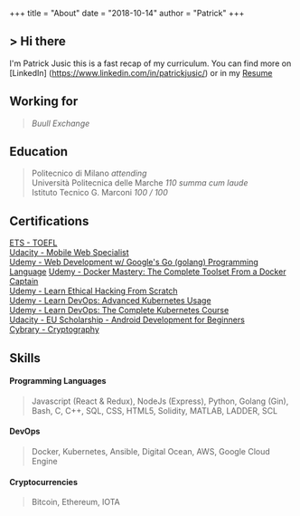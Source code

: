 +++
title = "About"
date = "2018-10-14"
author = "Patrick"
+++

<h2>> Hi there<span class="logo__cursor" style="width: 3px; height: 1.625rem;"></span></h2>

I'm Patrick Jusic this is a fast recap of my curriculum. You can find more on [LinkedIn] (https://www.linkedin.com/in/patrickjusic/) or in my [Resume](https://www.dropbox.com/s/xplmano6yncvxoz/Patrick_Jusic_resume.pdf?dl=0)  

## Working for 
> *Buull Exchange*

## Education
> Politecnico di Milano *attending*  
> Università Politecnica delle Marche *110 summa cum laude*   
> Istituto Tecnico G. Marconi *100 / 100*  

## Certifications
[ETS - TOEFL](https://www.dropbox.com/s/jpeumwnpy5jfimu/TOEFL.pdf?dl=0)  
[Udacity - Mobile Web Specialist](https://www.dropbox.com/s/4bx8ejnmb7c1hpu/UdacityMobileWebSpecialistNanodegree.pdf?dl=0)  
[Udemy - Web Development w/ Google's Go (golang) Programming Language](https://www.dropbox.com/s/wnhtvjd1emongy9/UC-QY8X93LP.pdf?dl=0)
[Udemy - Docker Mastery: The Complete Toolset From a Docker Captain](https://www.dropbox.com/s/9o0nszw9zt33ekv/UC-LWGTG1Q4.pdf?dl=0)  
[Udemy - Learn Ethical Hacking From Scratch](https://www.dropbox.com/s/80getnzbyzis0b5/UC-6J85K5NL.pdf?dl=0)  
[Udemy - Learn DevOps: Advanced Kubernetes Usage](https://www.dropbox.com/s/73mv6glrxm963vd/UC-0YTJSX81.pdf?dl=0)  
[Udemy - Learn DevOps: The Complete Kubernetes Course](https://www.dropbox.com/s/3w0edhn05zo42bu/UC-4XD75H84.pdf?dl=0)  
[Udacity - EU Scholarship - Android Development for Beginners](https://www.dropbox.com/s/i0ylcgphvjd9yar/googlescolarship.png?dl=0)  
[Cybrary - Cryptography](https://www.dropbox.com/s/atdsbtbbbyjs6i7/cybrary-cert.pdf?dl=0)  

## Skills
#### Programming Languages
> Javascript (React & Redux), NodeJs (Express), Python, Golang (Gin), Bash, C, C++, SQL, CSS, HTML5, Solidity, MATLAB, LADDER, SCL     

#### DevOps
> Docker, Kubernetes, Ansible, Digital Ocean, AWS, Google Cloud Engine

#### Cryptocurrencies
> Bitcoin, Ethereum, IOTA
